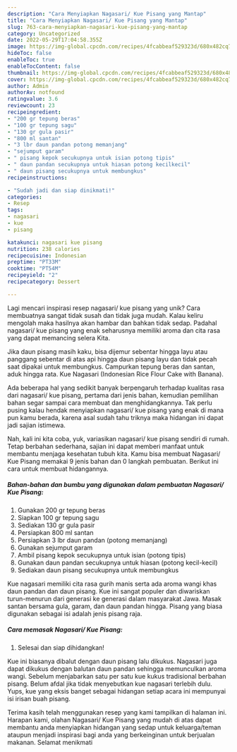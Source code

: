 ```yaml
---
description: "Cara Menyiapkan Nagasari/ Kue Pisang yang Mantap"
title: "Cara Menyiapkan Nagasari/ Kue Pisang yang Mantap"
slug: 763-cara-menyiapkan-nagasari-kue-pisang-yang-mantap
category: Uncategorized
date: 2022-05-29T17:04:58.355Z
image: https://img-global.cpcdn.com/recipes/4fcabbeaf529323d/680x482cq70/nagasari-kue-pisang-foto-resep-utama.jpg
hideToc: false
enableToc: true
enableTocContent: false
thumbnail: https://img-global.cpcdn.com/recipes/4fcabbeaf529323d/680x482cq70/nagasari-kue-pisang-foto-resep-utama.jpg
cover: https://img-global.cpcdn.com/recipes/4fcabbeaf529323d/680x482cq70/nagasari-kue-pisang-foto-resep-utama.jpg
author: Admin
authorAv: notfound
ratingvalue: 3.6
reviewcount: 23
recipeingredient:
- "200 gr tepung beras"
- "100 gr tepung sagu"
- "130 gr gula pasir"
- "800 ml santan"
- "3 lbr daun pandan potong memanjang"
- "sejumput garam"
- " pisang kepok secukupnya untuk isian potong tipis"
- " daun pandan secukupnya untuk hiasan potong kecilkecil"
- " daun pisang secukupnya untuk membungkus"
recipeinstructions:

- "Sudah jadi dan siap dinikmati!"
categories:
- Resep
tags:
- nagasari
- kue
- pisang

katakunci: nagasari kue pisang 
nutrition: 238 calories
recipecuisine: Indonesian
preptime: "PT33M"
cooktime: "PT54M"
recipeyield: "2"
recipecategory: Dessert

---
```





Lagi mencari inspirasi resep nagasari/ kue pisang yang unik? Cara membuatnya sangat tidak susah dan tidak juga mudah. Kalau keliru mengolah maka hasilnya akan hambar dan bahkan tidak sedap. Padahal nagasari/ kue pisang yang enak seharusnya memiliki aroma dan cita rasa yang dapat memancing selera Kita.





Jika daun pisang masih kaku, bisa dijemur sebentar hingga layu atau panggang sebentar di atas api hingga daun pisang layu dan tidak pecah saat dipakai untuk membungkus. Campurkan tepung beras dan santan, aduk hingga rata. Kue Nagasari (Indonesian Rice Flour Cake with Banana).

Ada beberapa hal yang sedikit banyak berpengaruh terhadap kualitas rasa dari nagasari/ kue pisang, pertama dari jenis bahan, kemudian pemilihan bahan segar sampai cara membuat dan menghidangkannya. Tak perlu pusing kalau hendak menyiapkan nagasari/ kue pisang yang enak di mana pun kamu berada, karena asal sudah tahu triknya maka hidangan ini dapat jadi sajian istimewa.






Nah, kali ini kita coba, yuk, variasikan nagasari/ kue pisang sendiri di rumah. Tetap berbahan sederhana, sajian ini dapat memberi manfaat untuk membantu menjaga kesehatan tubuh kita. Kamu bisa membuat Nagasari/ Kue Pisang memakai 9 jenis bahan dan 0 langkah pembuatan. Berikut ini cara untuk membuat hidangannya.

<!--inarticleads1-->

##### Bahan-bahan dan bumbu yang digunakan dalam pembuatan Nagasari/ Kue Pisang:

1. Gunakan 200 gr tepung beras
1. Siapkan 100 gr tepung sagu
1. Sediakan 130 gr gula pasir
1. Persiapkan 800 ml santan
1. Persiapkan 3 lbr daun pandan (potong memanjang)
1. Gunakan sejumput garam
1. Ambil  pisang kepok secukupnya untuk isian (potong tipis)
1. Gunakan  daun pandan secukupnya untuk hiasan (potong kecil-kecil)
1. Sediakan  daun pisang secukupnya untuk membungkus


Kue nagasari memiliki cita rasa gurih manis serta ada aroma wangi khas daun pandan dan daun pisang. Kue ini sangat populer dan diwariskan turun-menurun dari generasi ke generasi dalam masyarakat Jawa. Masak santan bersama gula, garam, dan daun pandan hingga. Pisang yang biasa digunakan sebagai isi adalah jenis pisang raja. 

<!--inarticleads2-->

##### Cara memasak Nagasari/ Kue Pisang:


1. Selesai dan siap dihidangkan!

Kue ini biasanya dibalut dengan daun pisang lalu dikukus. Nagasari juga dapat dikukus dengan balutan daun pandan sehingga memunculkan aroma wangi. Sebelum menjabarkan satu per satu kue kukus tradisional berbahan pisang. Belum afdal jika tidak menyebutkan kue nagasari terlebih dulu. Yups, kue yang eksis banget sebagai hidangan setiap acara ini mempunyai isi irisan buah pisang. 

Terima kasih telah menggunakan resep yang kami tampilkan di halaman ini. Harapan kami, olahan Nagasari/ Kue Pisang yang mudah di atas dapat membantu anda menyiapkan hidangan yang sedap untuk keluarga/teman ataupun menjadi inspirasi bagi anda yang berkeinginan untuk berjualan makanan. Selamat menikmati
